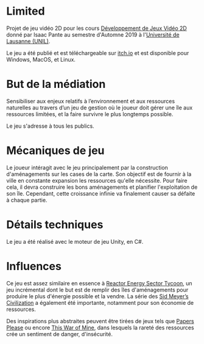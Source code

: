 # Limited
Projet de jeu vidéo 2D pour les cours [Développement de Jeux Vidéo 2D](https://applicationspub.unil.ch/interpub/noauth/php/Ud/ficheCours.php?v_enstyid=73011&v_langue=fr) donné par Isaac Pante au semestre d'Automne 2019 à l'[Université de Lausanne (UNIL)](https://www.unil.ch/index.html).

Le jeu a été publié et est téléchargeable sur [itch.io](https://sergenti.itch.io/limited?secret=RS8IX6tmKX0XoWtsoIrNPRPfCg) et est disponible pour Windows, MacOS, et Linux.

# But de la médiation
Sensibiliser aux enjeux relatifs à l’environnement et aux ressources naturelles au travers d’un jeu de gestion où le joueur doit gérer une île aux ressources limitées, et la faire survivre le plus longtemps possible.

Le jeu s'adresse à tous les publics.

# Mécaniques de jeu
Le joueur intéragit avec le jeu principalement par la construction d'aménagements sur les cases de la carte. Son objectif est de fournir à la ville en constante expansion les ressources qu'elle nécessite.
Pour faire cela, il devra construire les bons aménagements et planifier l'exploitation de son île. Cependant, cette croissance infinie va finalement causer sa défaite à chaque partie. 

# Détails techniques
Le jeu a été réalisé avec le moteur de jeu Unity, en C#.

# Influences
Ce jeu est assez similaire en essence à [Reactor Energy Sector Tycoon](https://play.google.com/store/apps/details?id=com.rsgapps.reactor&hl=en), un jeu incrémental dont le but est de remplir des îles d'aménagements pour produire le plus d'énergie possible et la vendre. La série des [Sid Meyer’s Civilization](https://en.wikipedia.org/wiki/Civilization_(video_game)) a également été importante, notamment pour son économie de ressources.

Des inspirations plus abstraites peuvent être tirées de jeux tels que [Papers Please](https://en.wikipedia.org/wiki/Papers,_Please) ou encore [This War of Mine](https://en.wikipedia.org/wiki/This_War_of_Mine), dans lesquels la rareté des ressources crée un sentiment de danger, d'insécurité.
